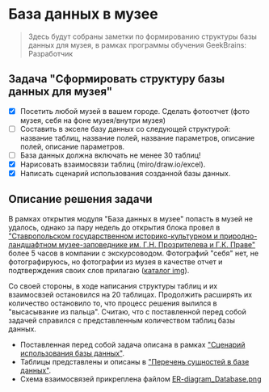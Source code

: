# База данных в музее
> Здесь будут собраны заметки по формированию структуры базы данных для музея, в рамках программы обучения GeekBrains: Разработчик

## Задача "Сформировать структуру базы данных для музея"

- [x] Посетить любой музей в вашем городе. Сделать фотоотчет (фото музея, себя на фоне музея/внутри музея)  
- [ ] Составить в экселе базу данных со следующей структурой: название таблиц, название полей, название параметров, описание полей, описание параметров.
- [ ] База данных должна включать не менее 30 таблиц!  
- [x]  Нарисовать взаимосвязи таблиц (miro/draw.io/excel).  
- [x]  Написать сценарий использования созданной базы данных.

## Описание решения задачи

В рамках открытия модуля "База данных в музее" попасть в музей не удалось, однако за пару недель до открытия блока провел в ["Ставропольском государственном историко-культурном и природно-ландшафтном музее-заповеднике им. Г.Н. Прозрителева и Г.К. Праве"](https://go.2gis.com/4bxx6) более 5 часов в компании с экскурсоводом. Фотографий "себя" нет, не фотографируюсь, но фотографии из музея в качестве отчет и подтверждения своих слов прилагаю ([каталог img](https://github.com/AllIWantIsNotAvailable/GeekBrains_MuseumDatabase/tree/main/img)).

Со своей стороны, в ходе написания структуры таблиц и их взаимосвзей остановился на 20 таблицах. Продолжить расширять их количество остановило то, что процесс решения вылился в "высасывание из пальца". Считаю, что с поставленной перед собой задачей справился с представленным количеством таблиц базы данных.

- Поставленная перед собой задача описана в рамках ["Сценарий использования базы данных"](https://github.com/AllIWantIsNotAvailable/GeekBrains_MuseumDatabase/blob/main/DatabaseScenario.md).
- Таблицы представлены и описаны в ["Перечень сущностей в базе данных"](https://github.com/AllIWantIsNotAvailable/GeekBrains_MuseumDatabase/blob/main/DatabaseEntities.md).
- Схема взаимосвязей прикреплена файлом [ER-diagram_Database.png](https://github.com/AllIWantIsNotAvailable/GeekBrains_MuseumDatabase/blob/main/ER-diagram_Database.png)

